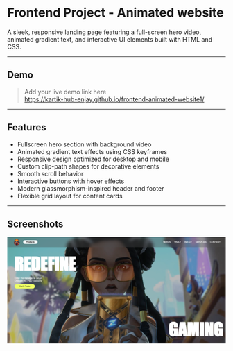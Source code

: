 # Frontend Project - Animated website


A sleek, responsive landing page featuring a full-screen hero video, animated gradient text, and interactive UI elements built with HTML and CSS.

---

## Demo

> Add your live demo link here  
> https://kartik-hub-enjay.github.io/frontend-animated-website1/

---

## Features

- Fullscreen hero section with background video  
- Animated gradient text effects using CSS keyframes  
- Responsive design optimized for desktop and mobile  
- Custom clip-path shapes for decorative elements  
- Smooth scroll behavior  
- Interactive buttons with hover effects  
- Modern glassmorphism-inspired header and footer  
- Flexible grid layout for content cards  

---

## Screenshots
![HomePage](images/screenshot.png)
